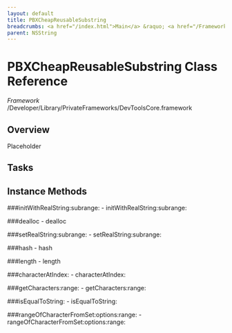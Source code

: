 ```yaml
---
layout: default
title: PBXCheapReusableSubstring
breadcrumbs: <a href="/index.html">Main</a> &raquo; <a href="/Frameworks.html">Framework</a> &raquo; <a href="/Frameworks/DevToolsCore.html">DevToolsCore</a> &raquo; PBXCheapReusableSubstring
parent: NSString 
---
```

# PBXCheapReusableSubstring Class Reference

*Framework* /Developer/Library/PrivateFrameworks/DevToolsCore.framework

## Overview

Placeholder

## Tasks

## Instance Methods

<a name="-initWithRealString:subrange:"></a>
###initWithRealString:subrange:
    - initWithRealString:subrange:

<a name="-dealloc"></a>
###dealloc
    - dealloc

<a name="-setRealString:subrange:"></a>
###setRealString:subrange:
    - setRealString:subrange:

<a name="-hash"></a>
###hash
    - hash

<a name="-length"></a>
###length
    - length

<a name="-characterAtIndex:"></a>
###characterAtIndex:
    - characterAtIndex:

<a name="-getCharacters:range:"></a>
###getCharacters:range:
    - getCharacters:range:

<a name="-isEqualToString:"></a>
###isEqualToString:
    - isEqualToString:

<a name="-rangeOfCharacterFromSet:options:range:"></a>
###rangeOfCharacterFromSet:options:range:
    - rangeOfCharacterFromSet:options:range:

